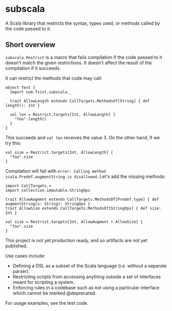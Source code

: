 # subscala

A Scala library that restricts the syntax, types used, or methods called by the code passed to it.

## Short overview

`subscala.Restrict` is a macro that fails compilation if the code passed to it doesn't match the given restrictions.
It doesn't affect the result of the compilation if it succeeds.

It can restrict the methods that code may call:
 
```
object Test {
  import com.fsist.subscala._
  
  trait AllowLength extends CallTargets.MethodsOf[String] { def length(): Int }
   
  val len = Restrict.targets[Int, AllowLength] {
    "foo".length()
  }
}
```
  
This succeeds and `val len` receives the value 3. On the other hand, if we try this:

``` 
val size = Restrict.targets[Int, AllowLength] {
  "foo".size
}
```

Compilation will fail with `error: Calling method scala.Predef.augmentString is disallowed`. Let's add the missing
methods:

```
import CallTargets.+
import collection.immutable.StringOps

trait AllowAugment extends CallTargets.MethodsOf[Predef.type] { def augmentString(x: String): StringOps }
trait AllowSize extends CallTargets.MethodsOf[StringOps] { def size: Int }

val size = Restrict.targets[Int, AllowAugment + AllowSize] {
  "foo".size
}

```

This project is not yet production ready, and so artifacts are not yet published.
    
Use cases include:
 
 * Defining a DSL as a subset of the Scala language (i.e. without a separate parser). 
 * Restricting scripts from accessing anything outside a set of interfaces meant for scripting a system.
 * Enforcing rules in a codebase such as not using a particular interface which cannot be marked @deprecated.

For usage examples, see the test code.

